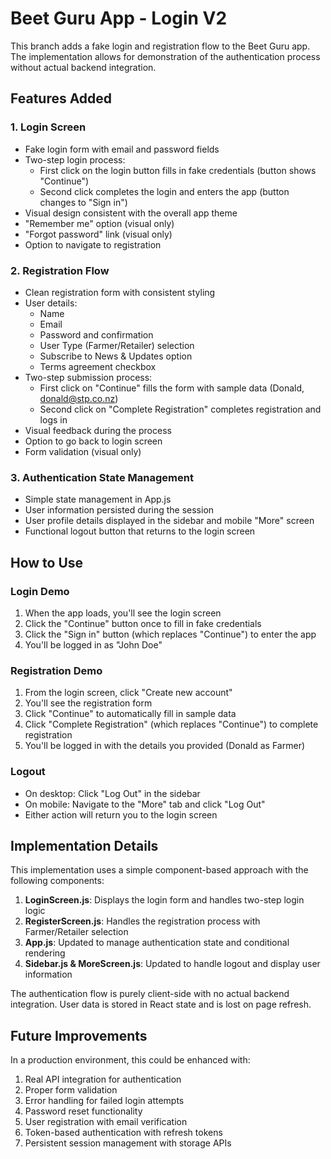 # Beet Guru App - Login V2

This branch adds a fake login and registration flow to the Beet Guru app. The implementation allows for demonstration of the authentication process without actual backend integration.

## Features Added

### 1. Login Screen
- Fake login form with email and password fields
- Two-step login process:
  - First click on the login button fills in fake credentials (button shows "Continue")
  - Second click completes the login and enters the app (button changes to "Sign in")
- Visual design consistent with the overall app theme
- "Remember me" option (visual only)
- "Forgot password" link (visual only)
- Option to navigate to registration

### 2. Registration Flow
- Clean registration form with consistent styling
- User details:
  - Name
  - Email
  - Password and confirmation
  - User Type (Farmer/Retailer) selection
  - Subscribe to News & Updates option
  - Terms agreement checkbox
- Two-step submission process:
  - First click on "Continue" fills the form with sample data (Donald, donald@stp.co.nz)
  - Second click on "Complete Registration" completes registration and logs in
- Visual feedback during the process
- Option to go back to login screen
- Form validation (visual only)

### 3. Authentication State Management
- Simple state management in App.js
- User information persisted during the session
- User profile details displayed in the sidebar and mobile "More" screen
- Functional logout button that returns to the login screen

## How to Use

### Login Demo
1. When the app loads, you'll see the login screen
2. Click the "Continue" button once to fill in fake credentials
3. Click the "Sign in" button (which replaces "Continue") to enter the app
4. You'll be logged in as "John Doe"

### Registration Demo
1. From the login screen, click "Create new account"
2. You'll see the registration form
3. Click "Continue" to automatically fill in sample data
4. Click "Complete Registration" (which replaces "Continue") to complete registration
5. You'll be logged in with the details you provided (Donald as Farmer)

### Logout
- On desktop: Click "Log Out" in the sidebar
- On mobile: Navigate to the "More" tab and click "Log Out"
- Either action will return you to the login screen

## Implementation Details

This implementation uses a simple component-based approach with the following components:

1. **LoginScreen.js**: Displays the login form and handles two-step login logic
2. **RegisterScreen.js**: Handles the registration process with Farmer/Retailer selection
3. **App.js**: Updated to manage authentication state and conditional rendering
4. **Sidebar.js & MoreScreen.js**: Updated to handle logout and display user information

The authentication flow is purely client-side with no actual backend integration. User data is stored in React state and is lost on page refresh.

## Future Improvements

In a production environment, this could be enhanced with:

1. Real API integration for authentication
2. Proper form validation
3. Error handling for failed login attempts
4. Password reset functionality
5. User registration with email verification
6. Token-based authentication with refresh tokens
7. Persistent session management with storage APIs

